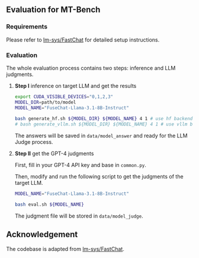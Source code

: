 ## Evaluation for MT-Bench

### Requirements
Please refer to [lm-sys/FastChat](https://github.com/lm-sys/FastChat/tree/main/fastchat/llm_judge) for detailed setup instructions.

### Evaluation
The whole evaluation process contains two steps: inference and LLM judgments.

1. **Step I** inference on target LLM and get the results

    ```bash
    export CUDA_VISIBLE_DEVICES="0,1,2,3"
    MODEL_DIR=path/to/model
    MODEL_NAME="FuseChat-Llama-3.1-8B-Instruct"
  
    bash generate_hf.sh ${MODEL_DIR} ${MODEL_NAME} 4 1 # use hf backend (official)
    # bash generate_vllm.sh ${MODEL_DIR} ${MODEL_NAME} 4 1 # use vllm backend
    ```
    
    The answers will be saved in `data/model_answer` and ready for the LLM Judge process.

2. **Step II** get the GPT-4 judgments

   First, fill in your GPT-4 API key and base in `common.py`.

   Then, modify and run the following script to get the judgments of the target LLM.

   ```bash
   MODEL_NAME="FuseChat-Llama-3.1-8B-Instruct"
   
   bash eval.sh ${MODEL_NAME}
   ```

   The judgment file will be stored in `data/model_judge`.

## Acknowledgement
The codebase is adapted from [lm-sys/FastChat](https://github.com/lm-sys/FastChat/tree/main/fastchat/llm_judge).
